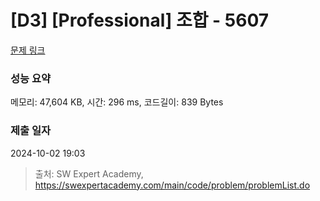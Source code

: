# [D3] [Professional] 조합 - 5607 

[문제 링크](https://swexpertacademy.com/main/code/problem/problemDetail.do?contestProbId=AWXGKdbqczEDFAUo) 

### 성능 요약

메모리: 47,604 KB, 시간: 296 ms, 코드길이: 839 Bytes

### 제출 일자

2024-10-02 19:03



> 출처: SW Expert Academy, https://swexpertacademy.com/main/code/problem/problemList.do